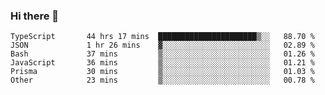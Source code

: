 ### Hi there 👋

<!--START_SECTION:waka-->

```text
TypeScript       44 hrs 17 mins  ██████████████████████▒░░   88.70 %
JSON             1 hr 26 mins    ▓░░░░░░░░░░░░░░░░░░░░░░░░   02.89 %
Bash             37 mins         ▒░░░░░░░░░░░░░░░░░░░░░░░░   01.26 %
JavaScript       36 mins         ▒░░░░░░░░░░░░░░░░░░░░░░░░   01.21 %
Prisma           30 mins         ▒░░░░░░░░░░░░░░░░░░░░░░░░   01.03 %
Other            23 mins         ▒░░░░░░░░░░░░░░░░░░░░░░░░   00.78 %
```

<!--END_SECTION:waka-->

<!--
**arlenxuzj/arlenxuzj** is a ✨ _special_ ✨ repository because its `README.md` (this file) appears on your GitHub profile.

Here are some ideas to get you started:

- 🔭 I’m currently working on ...
- 🌱 I’m currently learning ...
- 👯 I’m looking to collaborate on ...
- 🤔 I’m looking for help with ...
- 💬 Ask me about ...
- 📫 How to reach me: ...
- 😄 Pronouns: ...
- ⚡ Fun fact: ...
-->
